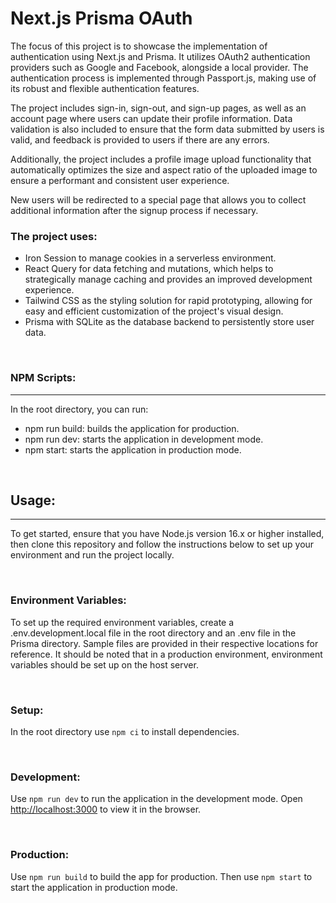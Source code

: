 # Next.js Prisma OAuth

The focus of this project is to showcase the implementation of authentication using Next.js and Prisma. It utilizes OAuth2 authentication providers such as Google and Facebook, alongside a local provider. The authentication process is implemented through Passport.js, making use of its robust and flexible authentication features.

The project includes sign-in, sign-out, and sign-up pages, as well as an account page where users can update their profile information. Data validation is also included to ensure that the form data submitted by users is valid, and feedback is provided to users if there are any errors.

Additionally, the project includes a profile image upload functionality that automatically optimizes the size and aspect ratio of the uploaded image to ensure a performant and consistent user experience.

New users will be redirected to a special page that allows you to collect additional information after the signup process if necessary.

### The project uses:

- Iron Session to manage cookies in a serverless environment.
- React Query for data fetching and mutations, which helps to strategically manage caching and provides an improved development experience.
- Tailwind CSS as the styling solution for rapid prototyping, allowing for easy and efficient customization of the project's visual design.
- Prisma with SQLite as the database backend to persistently store user data.

<br />

### NPM Scripts:

---

In the root directory, you can run:

- npm run build: builds the application for production.
- npm run dev: starts the application in development mode.
- npm start: starts the application in production mode.

<br/>

## Usage:

---

To get started, ensure that you have Node.js version 16.x or higher installed, then clone this repository and follow the instructions below to set up your environment and run the project locally.

<br/>

### Environment Variables:

To set up the required environment variables, create a .env.development.local file in the root directory and an .env file in the Prisma directory. Sample files are provided in their respective locations for reference. It should be noted that in a production environment, environment variables should be set up on the host server.

<br />

### Setup:

In the root directory use `npm ci` to install dependencies.

<br/>

### Development:

Use `npm run dev` to run the application in the development mode. Open [http://localhost:3000](http://localhost:3000) to view it in the browser.

<br/>

### Production:

Use `npm run build` to build the app for production. Then use `npm start` to start the application in production mode.
